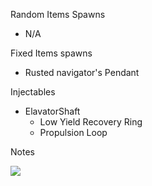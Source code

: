 Random Items Spawns

- N/A

Fixed Items spawns

- Rusted navigator's Pendant

Injectables

- ElavatorShaft
  - Low Yield Recovery Ring
  - Propulsion Loop

Notes

>

![](info/mini-map.png)
